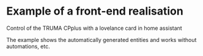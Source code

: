 # Example of a front-end realisation
Control of the TRUMA CPplus with a lovelance card in home assistant

The example shows the automatically generated entities and works without automations, etc.